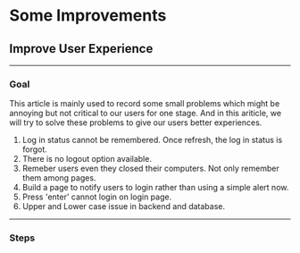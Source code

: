 # Some Improvements

## Improve User Experience

---

### Goal

This article is mainly used to record some small problems which might be annoying but not critical to our users for one stage. And in this ariticle, we will try to solve these problems to give our users better experiences.

1. Log in status cannot be remembered. Once refresh, the log in status is forgot.
2. There is no logout option available.
3. Remeber users even they closed their computers. Not only remember them among pages.
4. Build a page to notify users to login rather than using a simple alert now.
5. Press 'enter' cannot login on login page.
6. Upper and Lower case issue in backend and database.


---

### Steps